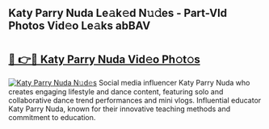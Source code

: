 ## Katy Parry Nuda Le𝚊k𝚎d N𝚞𝚍es - Part-Vld Photos Vid𝚎o Le𝚊ks abBAV

# <h2><a href="http://fbd4mna.evod.top/?m=Katy+Parry+Nuda">🔗 👉🔴 Katy Parry Nuda Vid𝚎o Ph𝚘t𝚘s</a></h2>

[![Katy Parry Nuda N𝚞d𝚎s](https://i.imgur.com/8V9OHl7.gif)](http://fbd4mna.evod.top/?m=Katy+Parry+Nuda)
Social media influencer Katy Parry Nuda who creates engaging lifestyle and dance content, featuring solo and collaborative dance trend performances and mini vlogs. Influential educator Katy Parry Nuda, known for their innovative teaching methods and commitment to education. 
